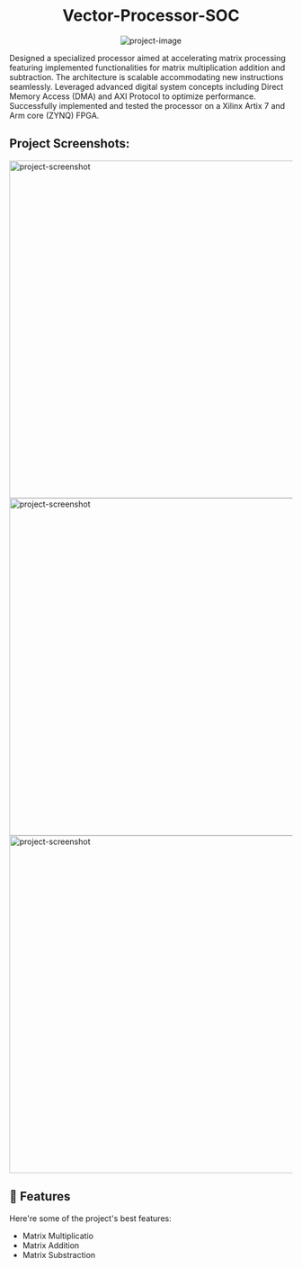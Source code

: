 <h1 align="center" id="title">Vector-Processor-SOC</h1>

<p align="center"><img src="https://drive.google.com/file/d/1_ajXdahCdBWg5nY06lQtv89Nu9vg92yW/view?usp=sharing" alt="project-image"></p>

<p id="description">Designed a specialized processor aimed at accelerating matrix processing featuring implemented functionalities for matrix multiplication addition and subtraction. The architecture is scalable accommodating new instructions seamlessly. Leveraged advanced digital system concepts including Direct Memory Access (DMA) and AXI Protocol to optimize performance. Successfully implemented and tested the processor on a Xilinx Artix 7 and Arm core (ZYNQ) FPGA.</p>

<h2>Project Screenshots:</h2>

<img src="https://drive.google.com/file/d/1_ajXdahCdBWg5nY06lQtv89Nu9vg92yW/view?usp=drive_link" alt="project-screenshot" width="600" height="600/">

<img src="https://drive.google.com/file/d/1cQ1aPC_ev7TE8CiMNLW2dnGBLWhnMP8r/view?usp=drive_link" alt="project-screenshot" width="600" height="600/">

<img src="https://drive.google.com/file/d/180CEjolICR5PPQO-CSCdx7c4SSgfJDrZ/view?usp=drive_link" alt="project-screenshot" width="600" height="600/">

  
  
<h2>🧐 Features</h2>

Here're some of the project's best features:

*   Matrix Multiplicatio
*   Matrix Addition
*   Matrix Substraction
